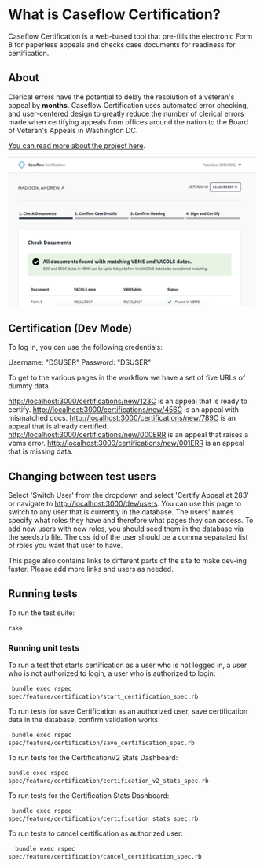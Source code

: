 # What is Caseflow Certification?

Caseflow Certification is a web-based tool that pre-fills the electronic Form 8 for paperless appeals and checks case documents for readiness for certification.

## About

Clerical errors have the potential to delay the resolution of a veteran's appeal by **months**. Caseflow Certification uses automated error checking, and user-centered design to greatly reduce the number of clerical errors made when certifying appeals from offices around the nation to the Board of Veteran's Appeals in Washington DC.

[You can read more about the project here](https://medium.com/the-u-s-digital-service/new-tool-launches-to-improve-the-benefits-claim-appeals-process-at-the-va-59c2557a4a1c#.t1qhhz7h8).


![Screenshot of new Certification](certification.png "Certification")

## Certification (Dev Mode)

To log in, you can use the following credentials:

Username: "DSUSER"
Password: "DSUSER"

To get to the various pages in the workflow we have a set of five URLs of dummy data.

[http://localhost:3000/certifications/new/123C](http://localhost:3000/certifications/new/123C) is an appeal that is ready to certify.
[http://localhost:3000/certifications/new/456C](http://localhost:3000/certifications/new/456C) is an appeal with mismatched docs.
[http://localhost:3000/certifications/new/789C](http://localhost:3000/certifications/new/789C) is an appeal that is already certified.
[http://localhost:3000/certifications/new/000ERR](http://localhost:3000/certifications/new/000ERR) is an appeal that raises a vbms error.
[http://localhost:3000/certifications/new/001ERR](http://localhost:3000/certifications/new/001ERR) is an appeal that is missing data.

## Changing between test users

Select 'Switch User' from the dropdown and select 'Certify Appeal at 283' or navigate to
[http://localhost:3000/dev/users](http://localhost:3000/test/users). You can use
this page to switch to any user that is currently in the database. The users' names specify
what roles they have and therefore what pages they can access. To add new users with new
roles, you should seed them in the database via the seeds.rb file. The css_id of the user
should be a comma separated list of roles you want that user to have.

This page also contains links to different parts of the site to make dev-ing faster. Please
add more links and users as needed.

## Running tests

To run the test suite:

    rake


### Running unit tests

 To run a test that starts certification as a user who is not logged in, a user who is not authorized to login, a user who is authorized to login:

     bundle exec rspec spec/feature/certification/start_certification_spec.rb

To run tests for save Certification as an authorized user, save certification data in the database, confirm validation works:

     bundle exec rspec spec/feature/certification/save_certification_spec.rb 

 To run tests for the CertificationV2 Stats Dashboard:

    bundle exec rspec spec/feature/certification/certification_v2_stats_spec.rb

 To run tests for the Certification Stats Dashboard:

     bundle exec rspec spec/feature/certification/certification_stats_spec.rb

 To run tests to cancel certification as authorized user:

      bundle exec rspec spec/feature/certification/cancel_certification_spec.rb



